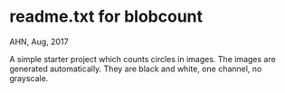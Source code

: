 readme.txt for blobcount
==========================
AHN, Aug, 2017

A simple starter project which counts circles in images.
The images are generated automatically. They are black and white,
one channel, no grayscale.
